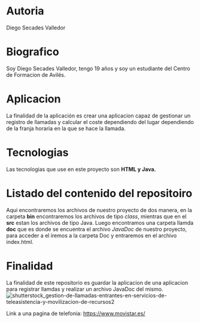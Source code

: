 # Autoria
Diego Secades Valledor
# Biografico
Soy Diego Secades Valledor, tengo 19 años y soy un estudiante del Centro de Formacion de Avilés.
# Aplicacion
La finalidad de la aplicación es crear una aplicacion capaz de gestionar un registro de llamadas y calcular el coste dependiendo del lugar dependiendo de la franja horaria en la que se hace la llamada. 
# Tecnologias
Las tecnologias que use en este proyecto son **HTML y Java.**
# Listado del contenido del repositoiro
Aqui encontraremos los archivos de nuestro proyecto de dos manera, en la carpeta **bin** encontraremos los archivos de tipo *class*, mientras que en el **src** estan los archivos de tipo Java. Luego encontramos una carpeta llamda **doc** que es donde se encuentra el archivo *JavaDoc* de nuestro proyecto, para acceder a el iremos a la carpeta Doc y entraremos en el archivo index.html.
# Finalidad 
La finalidad de este repositorio es guardar la aplicacion de una aplicacion para registrar llamdas y realizar un archivo JavaDoc del mismo.
![shutterstock_gestion-de-llamadas-entrantes-en-servicios-de-teleasistencia-y-movilizacion-de-recursos2](https://user-images.githubusercontent.com/101277116/160482414-a4ba2662-85e9-4b89-9c72-75d334a95e0d.jpg)




Link a una pagina de telefonia: https://www.movistar.es/
